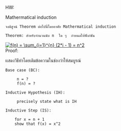 HW:     


Mathermatical induction 
    
    จงพิสูจน์ Theorem ต่อไปนี้โดยอาศัย Mathermatical induction 
    
    Theorem: สำหรับจำนวนนับ n  ใด ๆ  กำหนดให้ฟังก์ชัน 
<a href="https://www.codecogs.com/eqnedit.php?latex=f(n)&space;=&space;\sum_{i=1}^{n}&space;(2*i&space;-&space;1)&space;=&space;n^2" target="_blank"><img src="https://latex.codecogs.com/gif.latex?f(n)&space;=&space;\sum_{i=1}^{n}&space;(2*i&space;-&space;1)&space;=&space;n^2" title="f(n) = \sum_{i=1}^{n} (2*i - 1) = n^2" /></a>    
 Proof: 
 
 เเสดงวิธีทำโดยเติมข้อความในช่องว่าให้สมบูรณ์
 
    Base case (BC):
 
         n = ?   
         f(n) = ?
     
    Inductive Hypothesis (IH):
    
         precisely state what is IH 
        
    Inductive Step (IS):
        
        for x = n + 1
        show that f(x) = x^2 
    
    
    
    
    
    
        
